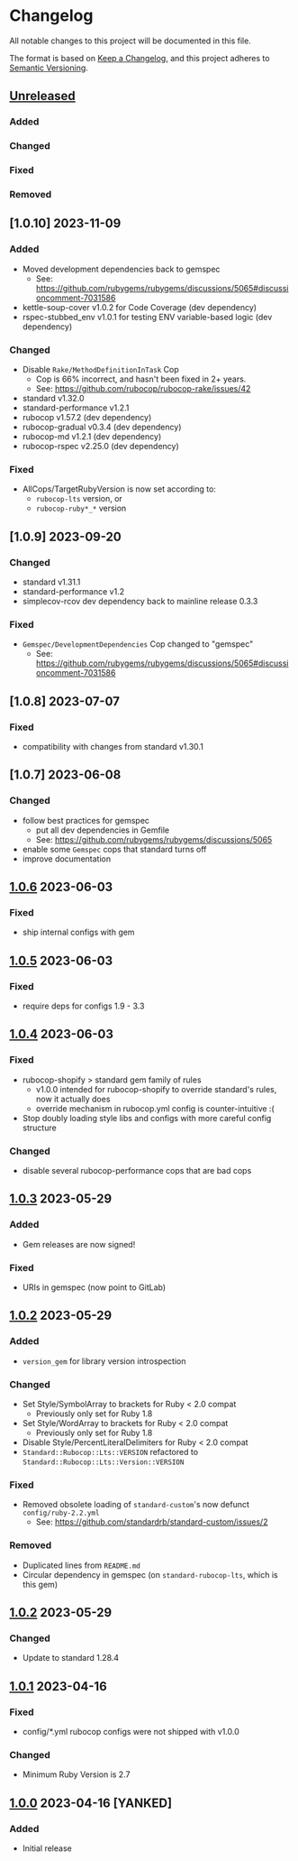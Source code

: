 # Changelog
All notable changes to this project will be documented in this file.

The format is based on [Keep a Changelog](https://keepachangelog.com/en/1.0.0/),
and this project adheres to [Semantic Versioning](https://semver.org/spec/v2.0.0.html).

## [Unreleased]
### Added
### Changed
### Fixed
### Removed

## [1.0.10] 2023-11-09
### Added
- Moved development dependencies back to gemspec
  - See: https://github.com/rubygems/rubygems/discussions/5065#discussioncomment-7031586
- kettle-soup-cover v1.0.2 for Code Coverage (dev dependency)
- rspec-stubbed_env v1.0.1 for testing ENV variable-based logic (dev dependency)
### Changed
- Disable `Rake/MethodDefinitionInTask` Cop
  - Cop is 66% incorrect, and hasn't been fixed in 2+ years.
  - See: https://github.com/rubocop/rubocop-rake/issues/42
- standard v1.32.0
- standard-performance v1.2.1
- rubocop v1.57.2 (dev dependency)
- rubocop-gradual v0.3.4 (dev dependency)
- rubocop-md v1.2.1 (dev dependency)
- rubocop-rspec v2.25.0 (dev dependency)
### Fixed
- AllCops/TargetRubyVersion is now set according to:
  - `rubocop-lts` version, or
  - `rubocop-ruby*_*` version

## [1.0.9] 2023-09-20
### Changed
- standard v1.31.1
- standard-performance v1.2
- simplecov-rcov dev dependency back to mainline release 0.3.3
### Fixed
- `Gemspec/DevelopmentDependencies` Cop changed to "gemspec"
  - See: https://github.com/rubygems/rubygems/discussions/5065#discussioncomment-7031586

## [1.0.8] 2023-07-07
### Fixed
- compatibility with changes from standard v1.30.1

## [1.0.7] 2023-06-08
### Changed
- follow best practices for gemspec
  - put all dev dependencies in Gemfile
  - See: https://github.com/rubygems/rubygems/discussions/5065
- enable some `Gemspec` cops that standard turns off
- improve documentation

## [1.0.6] 2023-06-03
### Fixed
- ship internal configs with gem

## [1.0.5] 2023-06-03
### Fixed
- require deps for configs 1.9 - 3.3

## [1.0.4] 2023-06-03
### Fixed
- rubocop-shopify > standard gem family of rules
  - v1.0.0 intended for rubocop-shopify to override standard's rules, now it actually does
  - override mechanism in rubocop.yml config is counter-intuitive :(
- Stop doubly loading style libs and configs with more careful config structure
### Changed
- disable several rubocop-performance cops that are bad cops

## [1.0.3] 2023-05-29
### Added
- Gem releases are now signed!
### Fixed
- URIs in gemspec (now point to GitLab)

## [1.0.2] 2023-05-29
### Added
- `version_gem` for library version introspection
### Changed
- Set Style/SymbolArray to brackets for Ruby < 2.0 compat
  - Previously only set for Ruby 1.8
- Set Style/WordArray to brackets for Ruby < 2.0 compat
  - Previously only set for Ruby 1.8
- Disable Style/PercentLiteralDelimiters for Ruby < 2.0 compat
- `Standard::Rubocop::Lts::VERSION` refactored to `Standard::Rubocop::Lts::Version::VERSION`
### Fixed
- Removed obsolete loading of `standard-custom`'s now defunct `config/ruby-2.2.yml`
  - See: https://github.com/standardrb/standard-custom/issues/2
### Removed
- Duplicated lines from `README.md`
- Circular dependency in gemspec (on `standard-rubocop-lts`, which is this gem)

## [1.0.2] 2023-05-29
### Changed
- Update to standard 1.28.4

## [1.0.1] 2023-04-16
### Fixed
- config/*.yml rubocop configs were not shipped with v1.0.0
### Changed
- Minimum Ruby Version is 2.7

## [1.0.0] 2023-04-16 [YANKED]
### Added
- Initial release

[Unreleased]: https://gitlab.com/rubocop-lts/standard-rubocop-lts/-/compare/v1.0.6...HEAD
[1.0.6]: https://gitlab.com/rubocop-lts/standard-rubocop-lts/-/compare/v1.0.5...v1.0.6
[1.0.5]: https://gitlab.com/rubocop-lts/standard-rubocop-lts/-/compare/v1.0.4...v1.0.5
[1.0.4]: https://gitlab.com/rubocop-lts/standard-rubocop-lts/-/compare/v1.0.3...v1.0.4
[1.0.3]: https://gitlab.com/rubocop-lts/standard-rubocop-lts/-/compare/v1.0.2...v1.0.3
[1.0.2]: https://gitlab.com/rubocop-lts/standard-rubocop-lts/-/compare/v1.0.1...v1.0.2
[1.0.1]: https://gitlab.com/rubocop-lts/standard-rubocop-lts/-/compare/v1.0.0...v1.0.1
[1.0.0]: https://gitlab.com/rubocop-lts/standard-rubocop-lts/-/compare/0c0f82c0eeda184afb5c2c7a3d6b43c10f2d4c1c...v1.0.0
